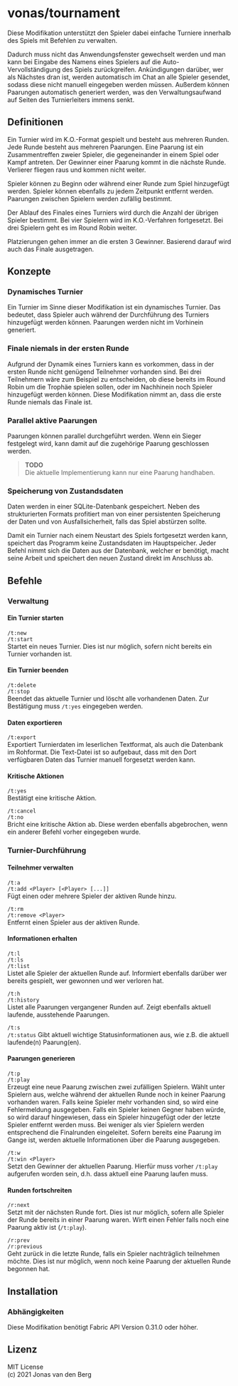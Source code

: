 # vonas/tournament

Diese Modifikation unterstützt den Spieler dabei
einfache Turniere innerhalb des Spiels mit Befehlen zu verwalten.

Dadurch muss nicht das Anwendungsfenster gewechselt werden
und man kann bei Eingabe des Namens eines Spielers
auf die Auto-Vervollständigung des Spiels zurückgreifen.
Ankündigungen darüber, wer als Nächstes dran ist,
werden automatisch im Chat an alle Spieler gesendet,
sodass diese nicht manuell eingegeben werden müssen.
Außerdem können Paarungen automatisch generiert werden,
was den Verwaltungsaufwand auf Seiten des Turnierleiters
immens senkt.

## Definitionen

Ein Turnier wird im K.O.-Format gespielt
und besteht aus mehreren Runden.
Jede Runde besteht aus mehreren Paarungen.
Eine Paarung ist ein Zusammentreffen zweier Spieler,
die gegeneinander in einem Spiel oder Kampf antreten.
Der Gewinner einer Paarung kommt in die nächste Runde.
Verlierer fliegen raus und kommen nicht weiter.

Spieler können zu Beginn oder während einer Runde
zum Spiel hinzugefügt werden.
Spieler können ebenfalls zu jedem Zeitpunkt entfernt werden.
Paarungen zwischen Spielern werden zufällig bestimmt.

Der Ablauf des Finales eines Turniers
wird durch die Anzahl der übrigen Spieler bestimmt.
Bei vier Spielern wird im K.O.-Verfahren fortgesetzt.
Bei drei Spielern geht es im Round Robin weiter.

Platzierungen gehen immer an die ersten 3 Gewinner.
Basierend darauf wird auch das Finale ausgetragen.

## Konzepte

### Dynamisches Turnier

Ein Turnier im Sinne dieser Modifikation
ist ein dynamisches Turnier.
Das bedeutet, dass Spieler auch
während der Durchführung des Turniers
hinzugefügt werden können.
Paarungen werden nicht im Vorhinein generiert.

### Finale niemals in der ersten Runde

Aufgrund der Dynamik eines Turniers
kann es vorkommen, dass in der ersten Runde
nicht genügend Teilnehmer vorhanden sind.
Bei drei Teilnehmern wäre zum Beispiel zu entscheiden,
ob diese bereits im Round Robin um die Trophäe spielen sollen,
oder im Nachhinein noch Spieler hinzugefügt werden können.
Diese Modifikation nimmt an,
dass die erste Runde niemals das Finale ist.

### Parallel aktive Paarungen

Paarungen können parallel durchgeführt werden.
Wenn ein Sieger festgelegt wird,
kann damit auf die zugehörige Paarung geschlossen werden.

> **TODO**  
> Die aktuelle Implementierung kann nur eine Paarung handhaben.

### Speicherung von Zustandsdaten

Daten werden in einer SQLite-Datenbank gespeichert.
Neben des strukturierten Formats profitiert man
von einer persistenten Speicherung der Daten
und von Ausfallsicherheit, falls das Spiel abstürzen sollte.

Damit ein Turnier nach einem Neustart des Spiels
fortgesetzt werden kann, speichert das Programm
keine Zustandsdaten im Hauptspeicher.
Jeder Befehl nimmt sich die Daten aus der Datenbank,
welcher er benötigt, macht seine Arbeit
und speichert den neuen Zustand direkt im Anschluss ab.

## Befehle

### Verwaltung

#### Ein Turnier starten

`/t:new`  
`/t:start`  
Startet ein neues Turnier.
Dies ist nur möglich,
sofern nicht bereits ein Turnier vorhanden ist.

#### Ein Turnier beenden

`/t:delete`  
`/t:stop`  
Beendet das aktuelle Turnier
und löscht alle vorhandenen Daten.
Zur Bestätigung muss `/t:yes` eingegeben werden.

#### Daten exportieren

`/t:export`  
Exportiert Turnierdaten im leserlichen Textformat,
als auch die Datenbank im Rohformat.
Die Text-Datei ist so aufgebaut,
dass mit den Dort verfügbaren Daten
das Turnier manuell forgesetzt werden kann.

#### Kritische Aktionen

`/t:yes`  
Bestätigt eine kritische Aktion.

`/t:cancel`  
`/t:no`  
Bricht eine kritische Aktion ab.
Diese werden ebenfalls abgebrochen,
wenn ein anderer Befehl vorher eingegeben wurde.

### Turnier-Durchführung

#### Teilnehmer verwalten

`/t:a`  
`/t:add <Player> [<Player> [...]]`  
Fügt einen oder mehrere Spieler der aktiven Runde hinzu.

`/t:rm`  
`/t:remove <Player>`  
Entfernt einen Spieler aus der aktiven Runde.

#### Informationen erhalten

`/t:l`  
`/t:ls`  
`/t:list`  
Listet alle Spieler der aktuellen Runde auf.
Informiert ebenfalls darüber wer bereits gespielt,
wer gewonnen und wer verloren hat.

`/t:h`  
`/t:history`  
Listet alle Paarungen vergangener Runden auf.
Zeigt ebenfalls aktuell laufende, ausstehende Paarungen.

`/t:s`  
`/t:status`
Gibt aktuell wichtige Statusinformationen aus,
wie z.B. die aktuell laufende(n) Paarung(en).

#### Paarungen generieren

`/t:p`  
`/t:play`  
Erzeugt eine neue Paarung zwischen zwei zufälligen Spielern.
Wählt unter Spielern aus,
welche während der aktuellen Runde noch in keiner Paarung vorhanden waren.
Falls keine Spieler mehr vorhanden sind,
so wird eine Fehlermeldung ausgegeben.
Falls ein Spieler keinen Gegner haben würde,
so wird darauf hingewiesen,
dass ein Spieler hinzugefügt
oder der letzte Spieler entfernt werden muss.
Bei weniger als vier Spielern
werden entsprechend die Finalrunden eingeleitet.
Sofern bereits eine Paarung im Gange ist,
werden aktuelle Informationen über die Paarung ausgegeben.

`/t:w`  
`/t:win <Player>`  
Setzt den Gewinner der aktuellen Paarung.
Hierfür muss vorher `/t:play` aufgerufen worden sein,
d.h. dass aktuell eine Paarung laufen muss.

#### Runden fortschreiten

`/r:next`  
Setzt mit der nächsten Runde fort.
Dies ist nur möglich,
sofern alle Spieler der Runde bereits in einer Paarung waren.
Wirft einen Fehler falls noch eine Paarung aktiv ist (`/t:play`).

`/r:prev`  
`/r:previous`  
Geht zurück in die letzte Runde,
falls ein Spieler nachträglich teilnehmen möchte.
Dies ist nur möglich,
wenn noch keine Paarung der aktuellen Runde begonnen hat.

## Installation

### Abhängigkeiten

Diese Modifikation benötigt Fabric API Version 0.31.0 oder höher.

## Lizenz

MIT License  
(c) 2021 Jonas van den Berg
